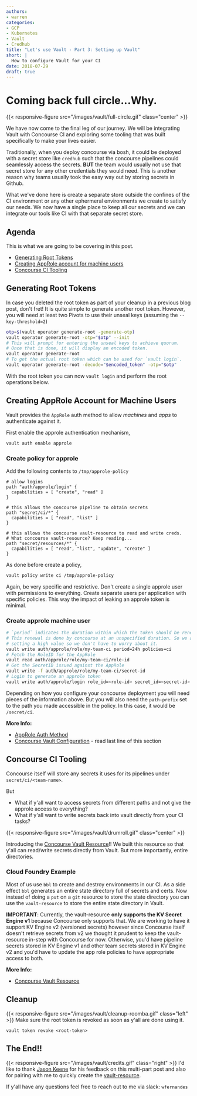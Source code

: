```yaml
---
authors:
- warren
categories:
- GCP
- Kubernetes
- Vault
- Credhub
title: "Let's use Vault - Part 3: Setting up Vault"
short: |
  How to configure Vault for your CI
date: 2018-07-29
draft: true
---
```



# Coming back full circle...Why.
{{< responsive-figure src="/images/vault/full-circle.gif" class="center" >}}

We have now come to the final leg of our journey. We will be integrating
Vault with Concourse CI and exploring some tooling that was built specifically
to make your lives easier.

Traditionally, when you deploy concourse via bosh, it could be deployed with
a secret store like `credhub` such that the concourse pipelines could
seamlessly access the secrets. **BUT** the team would usually not use that
secret store for any other credentials they would need. This is another
reason why teams usually took the easy way out by storing secrets in Github.

What we've done here is create a separate store outside the confines of the CI
environment or any other ephermeral environments we create to satisfy our
needs. We now have a single place to keep all our secrets and we can integrate
our tools like CI with that separate secret store.

## Agenda

This is what we are going to be covering in this post.

- [Generating Root Tokens](#generating-root-tokens)
- [Creating AppRole account for machine
  users](#creating-approle-account-for-machine-users)
- [Concourse CI Tooling](#concourse-ci-tooling)


## Generating Root Tokens

In case you deleted the root token as part of your cleanup in a previous blog
post, don't fret! It is quite simple to generate another root token. However,
you will need at least two Pivots to use their unseal keys (assuming the
`--key-threshold=2`)


```bash
otp=$(vault operator generate-root -generate-otp)
vault operator generate-root -otp="$otp" --init
# This will prompt for entering the unseal keys to achieve quorum.
# Once that is done, it will display an encoded token.
vault operator generate-root
# To get the actual root token which can be used for `vault login`.
vault operator generate-root -decode="$encoded_token" -otp="$otp"
```
With the root token you can now `vault login` and perform the root operations
below.

## Creating AppRole Account for Machine Users

Vault provides the `AppRole` auth method to allow *machines* and *apps*
to authenticate against it.

First enable the approle authentication mechanism,
```bash
vault auth enable approle
```

### Create policy for approle

Add the following contents to `/tmp/approle-policy`
```
# allow logins
path "auth/approle/login" {
  capabilities = [ "create", "read" ]
}

# this allows the concourse pipeline to obtain secrets
path "secret/ci/*" {
  capabilities = [ "read", "list" ]
}

# this allows the concourse vault-resource to read and write creds.
# What concourse vault-resource? Keep reading...
path "secret/resources/*" {
  capabilities = [ "read", "list", "update", "create" ]
}
```
As done before create a policy,
```bash
vault policy write ci /tmp/approle-policy
```

Again, be very specific and restrictive. Don't create a single approle user
with permissions to everything. Create separate users per application with
specific policies. This way the impact of leaking an approle token is minimal.

### Create approle machine user
```bash
# `period` indicates the duration within which the token should be renewed.
# This renewal is done by concourse at an unspecified duration. So we are just
# setting a high value so we don't have to worry about it.
vault write auth/approle/role/my-team-ci period=24h policies=ci
# Fetch the RoleID for the AppRole
vault read auth/approle/role/my-team-ci/role-id
# Get the SecretID issued against the AppRole
vault write -f auth/approle/role/my-team-ci/secret-id
# Login to generate an approle token
vault write auth/approle/login role_id=<role-id> secret_id=<secret-id>
```
Depending on how you configure your concourse deployment you will need pieces
of the information above. But you will also need the `path-prefix` set to the
path you made accessible in the policy. In this case, it would be
`/secret/ci`.

**More Info:**

- [AppRole Auth Method](https://www.vaultproject.io/docs/auth/approle.html)
- [Concourse Vault Configuration](https://concourse-ci.org/creds.html#vault) -
  read last line of this section

## Concourse CI Tooling

Concourse itself will store any secrets it uses for its pipelines under
`secret/ci/<team-name>`.

But

- What if y'all want to access secrets from different paths and not give the
  approle access to everything?
- What if y'all want to write secrets back into vault directly from your CI
  tasks?


{{< responsive-figure src="/images/vault/drumroll.gif" class="center" >}}


Introducing the [Concourse Vault
Resource](https://github.com/wfernandes/vault-resource)!!
We built this resource so that y'all can read/write secrets directly from
Vault. But more importantly, entire directories.

### Cloud Foundry Example

Most of us use `bbl` to create and destroy environments in our CI. As a side
effect `bbl` generates an entire state directory full of secrets and certs.
Now instead of doing a `put` on a `git` resource to store the state directory
you can use the `vault-resource` to store the entire state directory in Vault.

**IMPORTANT**: Currently, the vault-resource **only supports the KV Secret
Engine v1** because Concourse only supports that. We are working to have
it support KV Engine v2 (versioned secrets) however since Concourse itself
doesn't retrieve secrets from v2 we thought it prudent to keep the
vault-resource in-step with Concourse for now.
Otherwise, you'd have pipeline
secrets stored in KV Engine v1 and other team secrets stored in KV Engine v2
and you'd have to update the app role policies to have appropriate access to
both.

**More Info:**

- [Concourse Vault Resource](https://github.com/wfernandes/vault-resource)

## Cleanup

{{< responsive-figure src="/images/vault/cleanup-roomba.gif" class="left" >}}
Make sure the root token is revoked as soon as y'all are done using it.

```
vault token revoke <root-token>
```

## The End!!

{{< responsive-figure src="/images/vault/credits.gif" class="right" >}}
I'd like to thank [Jason Keene](https://github.com/jasonkeene) for his
feedback on this multi-part post and also for pairing with me to quickly
create the [vault-resource](https://github.com/wfernandes/vault-resource).

If y'all have any questions feel free to reach out to me via slack:
`wfernandes`
